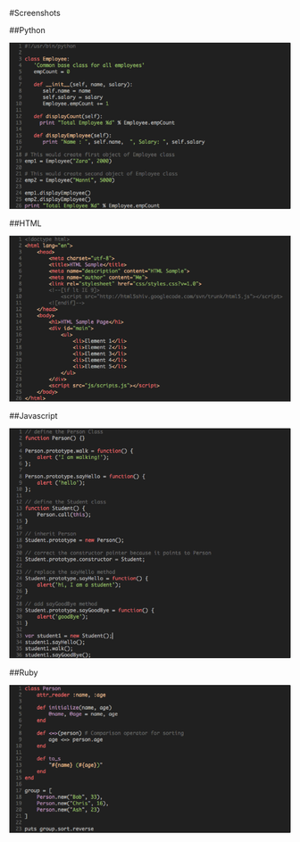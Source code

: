 #Screenshots

##Python

![image](https://github.com/blackgate/tropikos-vim-theme/raw/master/images/vim-tropikos-python.png)

##HTML

![image](https://github.com/blackgate/tropikos-vim-theme/raw/master/images/vim-tropikos-html.png)

##Javascript

![image](https://github.com/blackgate/tropikos-vim-theme/raw/master/images/vim-tropikos-javascript.png)

##Ruby

![image](https://github.com/blackgate/tropikos-vim-theme/raw/master/images/vim-tropikos-ruby.png)